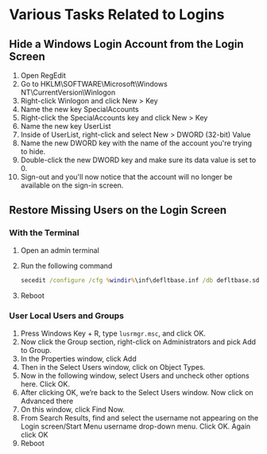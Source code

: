 # Various Tasks Related to Logins

## Hide a Windows Login Account from the Login Screen

1. Open RegEdit
2. Go to HKLM\SOFTWARE\Microsoft\Windows NT\CurrentVersion\Winlogon
3. Right-click Winlogon and click New > Key
4. Name the new key SpecialAccounts
5. Right-click the SpecialAccounts key and click New > Key
6. Name the new key UserList
7. Inside of UserList, right-click and select New > DWORD (32-bit) Value
8. Name the new DWORD key with the name of the account you're trying to hide.
9. Double-click the new DWORD key and make sure its data value is set to 0.
10. Sign-out and you'll now notice that the account will no longer be available on the sign-in screen.

## Restore Missing Users on the Login Screen

### With the Terminal

1. Open an admin terminal
2. Run the following command

   ```bat
   secedit /configure /cfg %windir%\inf\defltbase.inf /db defltbase.sdb /verbose
   ```

3. Reboot

### User Local Users and Groups

1. Press Windows Key + R, type `lusrmgr.msc`, and click OK.
2. Now click the Group section, right-click on Administrators and pick Add to Group.
3. In the Properties window, click Add
4. Then in the Select Users window, click on Object Types.
5. Now in the following window, select Users and uncheck other options here. Click OK.
6. After clicking OK, we’re back to the Select Users window. Now click on Advanced there
7. On this window, click Find Now.
8. From Search Results, find and select the username not appearing on the Login screen/Start Menu username drop-down menu. Click OK. Again click OK
9. Reboot
